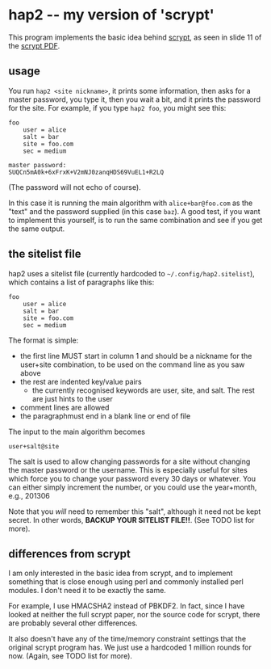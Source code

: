 # hap2 -- my version of 'scrypt'

This program implements the basic idea behind [scrypt][], as seen in slide 11
of the [scrypt PDF][spdf].

## usage

You run `hap2 <site nickname>`, it prints some information, then asks for a
master password, you type it, then you wait a bit, and it prints the password
for the site.  For example, if you type `hap2 foo`, you might see this:

    foo
        user = alice
        salt = bar
        site = foo.com
        sec = medium

    master password: 
    SUQCn5mA0k+6xFrxK+V2mNJ0zanqHDS69VuEL1+R2LQ

(The password will not echo of course).

In this case it is running the main algorithm with `alice+bar@foo.com` as the
"text" and the password supplied (in this case `baz`).  A good test, if you
want to implement this yourself, is to run the same combination and see if you
get the same output.

## the sitelist file

hap2 uses a sitelist file (currently hardcoded to `~/.config/hap2.sitelist`),
which contains a list of paragraphs like this:

    foo
        user = alice
        salt = bar
        site = foo.com
        sec = medium

The format is simple:

  * the first line MUST start in column 1 and should be a nickname for the
    user+site combination, to be used on the command line as you saw above
  * the rest are indented key/value pairs
      * the currently recognised keywords are user, site, and salt.  The rest
        are just hints to the user
  * comment lines are allowed
  * the paragraphmust end in a blank line or end of file

The input to the main algorithm becomes

    user+salt@site

The salt is used to allow changing passwords for a site without changing the
master password or the username.  This is especially useful for sites which
force you to change your password every 30 days or whatever.  You can either
simply increment the number, or you could use the year+month, e.g., 201306

Note that you *will* need to remember this "salt", although it need not be
kept secret.  In other words, **BACKUP YOUR SITELIST FILE!!**.  (See TODO list
for more).

## differences from scrypt

I am only interested in the basic idea from scrypt, and to implement something
that is close enough using perl and commonly installed perl modules.  I don't
need it to be exactly the same.

For example, I use HMACSHA2 instead of PBKDF2.  In fact, since I have looked
at neither the full scrypt paper, nor the source code for scrypt, there are
probably several other differences.

It also doesn't have any of the time/memory constraint settings that the
original scrypt program has.  We just use a hardcoded 1 million rounds for
now.  (Again, see TODO list for more).

[scrypt]: http://www.tarsnap.com/scrypt.html
[spdf]: http://www.tarsnap.com/scrypt/scrypt-slides.pdf

